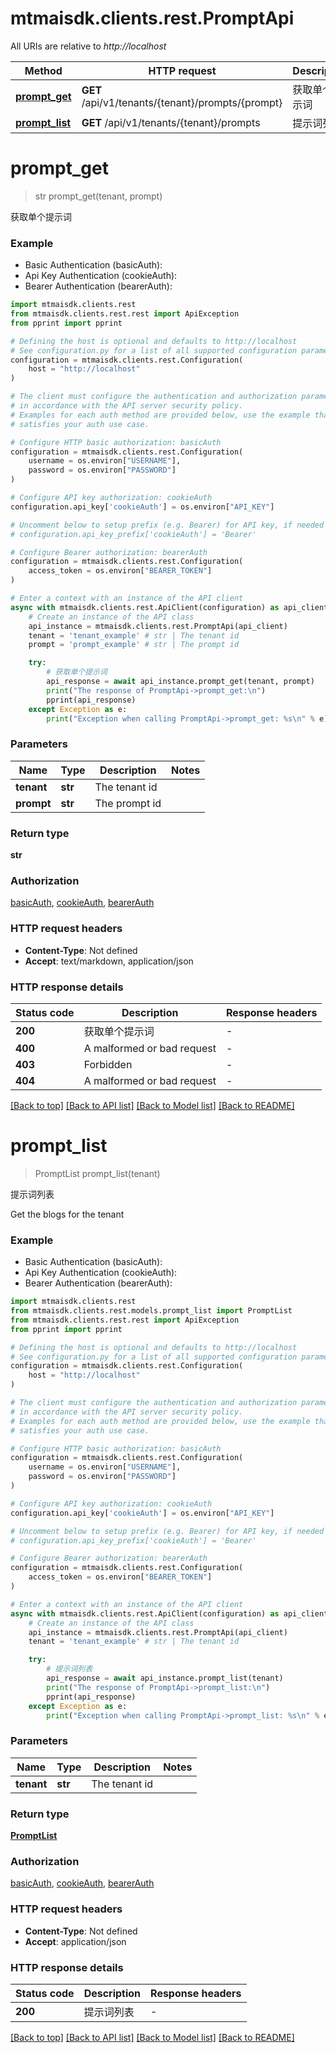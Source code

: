 # mtmaisdk.clients.rest.PromptApi

All URIs are relative to *http://localhost*

Method | HTTP request | Description
------------- | ------------- | -------------
[**prompt_get**](PromptApi.md#prompt_get) | **GET** /api/v1/tenants/{tenant}/prompts/{prompt} | 获取单个提示词
[**prompt_list**](PromptApi.md#prompt_list) | **GET** /api/v1/tenants/{tenant}/prompts | 提示词列表


# **prompt_get**
> str prompt_get(tenant, prompt)

获取单个提示词

### Example

* Basic Authentication (basicAuth):
* Api Key Authentication (cookieAuth):
* Bearer Authentication (bearerAuth):

```python
import mtmaisdk.clients.rest
from mtmaisdk.clients.rest.rest import ApiException
from pprint import pprint

# Defining the host is optional and defaults to http://localhost
# See configuration.py for a list of all supported configuration parameters.
configuration = mtmaisdk.clients.rest.Configuration(
    host = "http://localhost"
)

# The client must configure the authentication and authorization parameters
# in accordance with the API server security policy.
# Examples for each auth method are provided below, use the example that
# satisfies your auth use case.

# Configure HTTP basic authorization: basicAuth
configuration = mtmaisdk.clients.rest.Configuration(
    username = os.environ["USERNAME"],
    password = os.environ["PASSWORD"]
)

# Configure API key authorization: cookieAuth
configuration.api_key['cookieAuth'] = os.environ["API_KEY"]

# Uncomment below to setup prefix (e.g. Bearer) for API key, if needed
# configuration.api_key_prefix['cookieAuth'] = 'Bearer'

# Configure Bearer authorization: bearerAuth
configuration = mtmaisdk.clients.rest.Configuration(
    access_token = os.environ["BEARER_TOKEN"]
)

# Enter a context with an instance of the API client
async with mtmaisdk.clients.rest.ApiClient(configuration) as api_client:
    # Create an instance of the API class
    api_instance = mtmaisdk.clients.rest.PromptApi(api_client)
    tenant = 'tenant_example' # str | The tenant id
    prompt = 'prompt_example' # str | The prompt id

    try:
        # 获取单个提示词
        api_response = await api_instance.prompt_get(tenant, prompt)
        print("The response of PromptApi->prompt_get:\n")
        pprint(api_response)
    except Exception as e:
        print("Exception when calling PromptApi->prompt_get: %s\n" % e)
```



### Parameters


Name | Type | Description  | Notes
------------- | ------------- | ------------- | -------------
 **tenant** | **str**| The tenant id | 
 **prompt** | **str**| The prompt id | 

### Return type

**str**

### Authorization

[basicAuth](../README.md#basicAuth), [cookieAuth](../README.md#cookieAuth), [bearerAuth](../README.md#bearerAuth)

### HTTP request headers

 - **Content-Type**: Not defined
 - **Accept**: text/markdown, application/json

### HTTP response details

| Status code | Description | Response headers |
|-------------|-------------|------------------|
**200** | 获取单个提示词 |  -  |
**400** | A malformed or bad request |  -  |
**403** | Forbidden |  -  |
**404** | A malformed or bad request |  -  |

[[Back to top]](#) [[Back to API list]](../README.md#documentation-for-api-endpoints) [[Back to Model list]](../README.md#documentation-for-models) [[Back to README]](../README.md)

# **prompt_list**
> PromptList prompt_list(tenant)

提示词列表

Get the blogs for the tenant

### Example

* Basic Authentication (basicAuth):
* Api Key Authentication (cookieAuth):
* Bearer Authentication (bearerAuth):

```python
import mtmaisdk.clients.rest
from mtmaisdk.clients.rest.models.prompt_list import PromptList
from mtmaisdk.clients.rest.rest import ApiException
from pprint import pprint

# Defining the host is optional and defaults to http://localhost
# See configuration.py for a list of all supported configuration parameters.
configuration = mtmaisdk.clients.rest.Configuration(
    host = "http://localhost"
)

# The client must configure the authentication and authorization parameters
# in accordance with the API server security policy.
# Examples for each auth method are provided below, use the example that
# satisfies your auth use case.

# Configure HTTP basic authorization: basicAuth
configuration = mtmaisdk.clients.rest.Configuration(
    username = os.environ["USERNAME"],
    password = os.environ["PASSWORD"]
)

# Configure API key authorization: cookieAuth
configuration.api_key['cookieAuth'] = os.environ["API_KEY"]

# Uncomment below to setup prefix (e.g. Bearer) for API key, if needed
# configuration.api_key_prefix['cookieAuth'] = 'Bearer'

# Configure Bearer authorization: bearerAuth
configuration = mtmaisdk.clients.rest.Configuration(
    access_token = os.environ["BEARER_TOKEN"]
)

# Enter a context with an instance of the API client
async with mtmaisdk.clients.rest.ApiClient(configuration) as api_client:
    # Create an instance of the API class
    api_instance = mtmaisdk.clients.rest.PromptApi(api_client)
    tenant = 'tenant_example' # str | The tenant id

    try:
        # 提示词列表
        api_response = await api_instance.prompt_list(tenant)
        print("The response of PromptApi->prompt_list:\n")
        pprint(api_response)
    except Exception as e:
        print("Exception when calling PromptApi->prompt_list: %s\n" % e)
```



### Parameters


Name | Type | Description  | Notes
------------- | ------------- | ------------- | -------------
 **tenant** | **str**| The tenant id | 

### Return type

[**PromptList**](PromptList.md)

### Authorization

[basicAuth](../README.md#basicAuth), [cookieAuth](../README.md#cookieAuth), [bearerAuth](../README.md#bearerAuth)

### HTTP request headers

 - **Content-Type**: Not defined
 - **Accept**: application/json

### HTTP response details

| Status code | Description | Response headers |
|-------------|-------------|------------------|
**200** | 提示词列表 |  -  |

[[Back to top]](#) [[Back to API list]](../README.md#documentation-for-api-endpoints) [[Back to Model list]](../README.md#documentation-for-models) [[Back to README]](../README.md)

